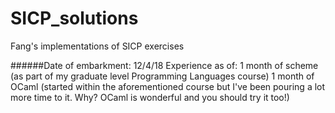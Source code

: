 # SICP_solutions
Fang's implementations of SICP exercises

######Date of embarkment:	12/4/18 
Experience as of:	1 month of scheme (as part of my graduate level Programming Languages course)
			1 month of OCaml (started within the aforementioned course but I've been pouring a lot more time to it. Why? OCaml is wonderful and you should try it too!) 


  		
 
